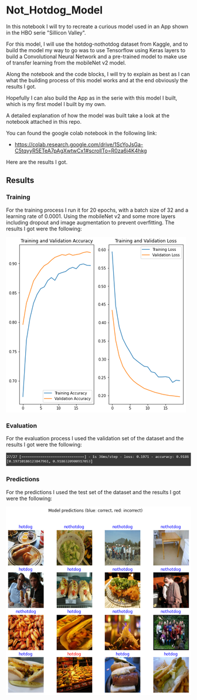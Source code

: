 # Not_Hotdog_Model

In this notebook I will try to recreate a curious model used in an App shown in the HBO serie "Sillicon Valley". 

For this model, I will use the hotdog-nothotdog dataset from Kaggle, and to build the model my way to go was to use Tensorflow using Keras layers to build a Convolutional Neural Network and a pre-trained model to make use of transfer learning from the mobileNet v2 model.

Along the notebook and the code blocks, I will try to explain as best as I can what the building process of this model works and at the end obviously the results I got.

Hopefully I can also build the App as in the serie with this model I built, which is my first model I built by my own.

A detailed explanation of how the model was built take a look at the notebook attached in this repo.

You can found the google colab notebook in the following link:
- https://colab.research.google.com/drive/1ScYoJsGa-C5tqyyR5ETeA7pAgXwtwCx1#scrollTo=R0za6i4K4hkg

Here are the results I got.

## Results

### Training

For the training process I run it for 20 epochs, with a batch size of 32 and a learning rate of 0.0001. Using the mobileNet v2 and some more layers including dropout and image augmentation to prevent overfitting. The results I got were the following:

[![training][training-screenshot]]()

### Evaluation

For the evaluation process I used the validation set of the dataset and the results I got were the following:

[![evaluate][evaluate-screenshot]]()

### Predictions

For the predictions I used the test set of the dataset and the results I got were the following:

[![predictions][predictions-screenshot]]()


[training-screenshot]: public/training.png
[evaluate-screenshot]: public/evaluate.png
[predictions-screenshot]: public/predictions.png

